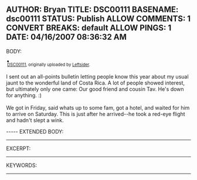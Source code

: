 AUTHOR: Bryan
TITLE: DSC00111
BASENAME: dsc00111
STATUS: Publish
ALLOW COMMENTS: 1
CONVERT BREAKS: __default__
ALLOW PINGS: 1
DATE: 04/16/2007 08:36:32 AM
-----
BODY:
<style type="text/css">
.flickr-photo { border: solid 2px #000000; }
.flickr-yourcomment { }
.flickr-frame { text-align: left; padding: 3px; }
.flickr-caption { font-size: 0.8em; margin-top: 0px; }
</style>

<div class="flickr-frame">
	<a href="http://www.flickr.com/photos/leftsider/455249490/" title="photo sharing"><img src="http://farm1.static.flickr.com/194/455249490_954640aad2.jpg" class="flickr-photo" alt="" /></a>
<br />
	<span class="flickr-caption"><a href="http://www.flickr.com/photos/leftsider/455249490/">DSC00111</a>, originally uploaded by <a href="http://www.flickr.com/people/leftsider/">Leftsider</a>.</span>
</div>
				
<p class="flickr-yourcomment">
	I sent out an all-points bulletin letting people know this year about my usual jaunt to the wonderful land of Costa Rica. A lot of people showed interest, but ultimately only one came: Our good friend and cousin Tav. He's down for anything. :)<br />
<br />
We got in Friday, said whats up to some fam, got a hotel, and waited for him to arrive on Saturday. This is just after he arrived--he took a red-eye flight and hadn't slept a wink.
</p>
-----
EXTENDED BODY:

-----
EXCERPT:

-----
KEYWORDS:

-----


